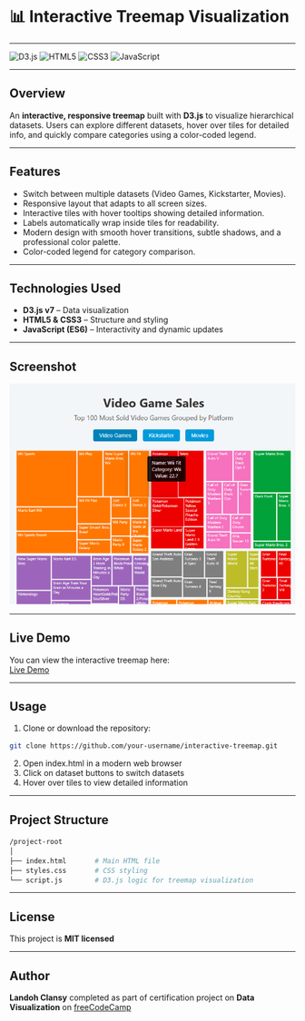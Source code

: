 # 📊 Interactive Treemap Visualization
---

![D3.js](https://img.shields.io/badge/D3.js-v7.0-orange) ![HTML5](https://img.shields.io/badge/HTML5-blue) ![CSS3](https://img.shields.io/badge/CSS3-blueviolet) ![JavaScript](https://img.shields.io/badge/JavaScript-ES6-yellow)

---
## Overview
An **interactive, responsive treemap** built with **D3.js** to visualize hierarchical datasets. Users can explore different datasets, hover over tiles for detailed info, and quickly compare categories using a color-coded legend.

---

## Features
- Switch between multiple datasets (Video Games, Kickstarter, Movies).  
- Responsive layout that adapts to all screen sizes.  
- Interactive tiles with hover tooltips showing detailed information.  
- Labels automatically wrap inside tiles for readability.  
- Modern design with smooth hover transitions, subtle shadows, and a professional color palette.  
- Color-coded legend for category comparison.

---
## Technologies Used
- **D3.js v7** – Data visualization  
- **HTML5 & CSS3** – Structure and styling  
- **JavaScript (ES6)** – Interactivity and dynamic updates  

---
## Screenshot
![image](./image.png)

---
## Live Demo
You can view the interactive treemap here:  
[Live Demo](https://stabat47.github.io/Treemap/)  

---
## Usage
1. Clone or download the repository:  
```bash
git clone https://github.com/your-username/interactive-treemap.git
```
2. Open index.html in a modern web browser
3. Click on dataset buttons to switch datasets
4. Hover over tiles to view detailed information

---

## Project Structure
```bash
/project-root
│
├── index.html       # Main HTML file
├── styles.css       # CSS styling
└── script.js        # D3.js logic for treemap visualization
```
---
## License
This project is **MIT licensed**

---
## Author
**Landoh Clansy** completed as part of certification project on **Data Visualization** on [freeCodeCamp](freecodecamp.org)
